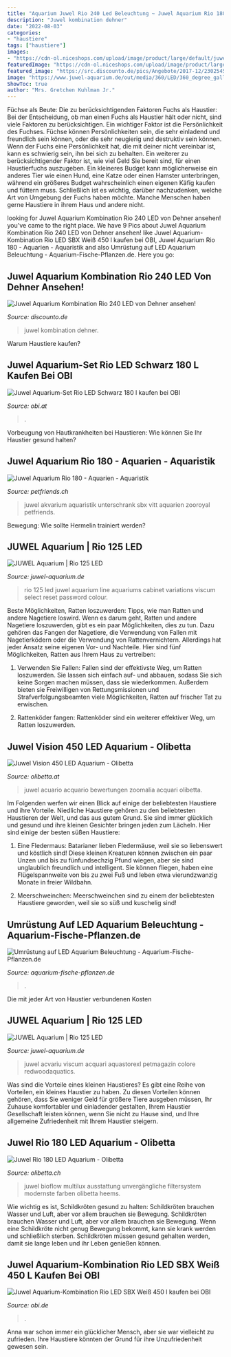 ```yaml
---
title: "Aquarium Juwel Rio 240 Led Beleuchtung ~ Juwel Aquarium Rio 180"
description: "Juwel kombination dehner"
date: "2022-08-03"
categories:
- "haustiere"
tags: ["haustiere"]
images:
- "https://cdn-ol.niceshops.com/upload/image/product/large/default/juwel-vision-450-led-aquarium-schwarz-78349-de.jpg"
featuredImage: "https://cdn-ol.niceshops.com/upload/image/product/large/default/juwel-rio-180-led-aquarium-weiss-75999-de.jpg"
featured_image: "https://src.discounto.de/pics/Angebote/2017-12/2302545/3455936_Juwel-Aquarium-Kombination-Rio-240-LED_xxl.jpg"
image: "https://www.juwel-aquarium.de/out/media/360/LED/360_degree_galleries/rio_line/rio_125_light_wood/rio125hellbraun-small-01.jpg"
ShowToc: true
author: "Mrs. Gretchen Kuhlman Jr."
---
```



Füchse als Beute: Die zu berücksichtigenden Faktoren
Fuchs als Haustier: Bei der Entscheidung, ob man einen Fuchs als Haustier hält oder nicht, sind viele Faktoren zu berücksichtigen. Ein wichtiger Faktor ist die Persönlichkeit des Fuchses. Füchse können Persönlichkeiten sein, die sehr einladend und freundlich sein können, oder die sehr neugierig und destruktiv sein können. Wenn der Fuchs eine Persönlichkeit hat, die mit deiner nicht vereinbar ist, kann es schwierig sein, ihn bei sich zu behalten. Ein weiterer zu berücksichtigender Faktor ist, wie viel Geld Sie bereit sind, für einen Haustierfuchs auszugeben. Ein kleineres Budget kann möglicherweise ein anderes Tier wie einen Hund, eine Katze oder einen Hamster unterbringen, während ein größeres Budget wahrscheinlich einen eigenen Käfig kaufen und füttern muss. Schließlich ist es wichtig, darüber nachzudenken, welche Art von Umgebung der Fuchs haben möchte. Manche Menschen haben gerne Haustiere in ihrem Haus und andere nicht.

	

		
looking for Juwel Aquarium Kombination Rio 240 LED von Dehner ansehen! you've came to the right place. We have 9 Pics about Juwel Aquarium Kombination Rio 240 LED von Dehner ansehen! like Juwel Aquarium-Kombination Rio LED SBX Weiß 450 l kaufen bei OBI, Juwel Aquarium Rio 180 - Aquarien - Aquaristik and also Umrüstung auf LED Aquarium Beleuchtung - Aquarium-Fische-Pflanzen.de. Here you go:
		
    
## Juwel Aquarium Kombination Rio 240 LED Von Dehner Ansehen!

<img loading=lazy src="https://src.discounto.de/pics/Angebote/2017-12/2302545/3455936_Juwel-Aquarium-Kombination-Rio-240-LED_xxl.jpg" onerror="this.onerror=null;this.src='https://tse1.mm.bing.net/th?id=OIP.DMraU589wfe_uSc9MVDozAHaGg&amp;pid=15.1';" alt="Juwel Aquarium Kombination Rio 240 LED von Dehner ansehen!">

_Source: discounto.de_

>juwel kombination dehner. 

	

Warum Haustiere kaufen?

    
## Juwel Aquarium-Set Rio LED Schwarz 180 L Kaufen Bei OBI

<img loading=lazy src="https://images.obi.at/product/DE/415x415/189063_3.jpg" onerror="this.onerror=null;this.src='https://tse1.mm.bing.net/th?id=OIP.zzh8g3ZXwEdCDX75SuI7iwAAAA&amp;pid=15.1';" alt="Juwel Aquarium-Set Rio LED Schwarz 180 l kaufen bei OBI">

_Source: obi.at_

>. 

	

Vorbeugung von Hautkrankheiten bei Haustieren: Wie können Sie Ihr Haustier gesund halten?

    
## Juwel Aquarium Rio 180 - Aquarien - Aquaristik

<img loading=lazy src="https://db52qhll02h9p.cloudfront.net/205140G_1/Aquaristik/Bilder/Juwel-Aquarium-Rio-180.jpg" onerror="this.onerror=null;this.src='https://tse4.mm.bing.net/th?id=OIP.SMTi4X5L_a8rWeQBRQuCDQHaHa&amp;pid=15.1';" alt="Juwel Aquarium Rio 180 - Aquarien - Aquaristik">

_Source: petfriends.ch_

>juwel akvarium aquaristik unterschrank sbx vitt aquarien zooroyal petfriends. 

	

Bewegung: Wie sollte Hermelin trainiert werden?

    
## JUWEL Aquarium | Rio 125 LED

<img loading=lazy src="https://www.juwel-aquarium.de/out/media/360/LED/360_degree_galleries/rio_line/rio_125_black/rio125schwarz-small-01.jpg" onerror="this.onerror=null;this.src='https://tse2.mm.bing.net/th?id=OIP.p7XzPixHIKheZCGPrwcPxQHaHa&amp;pid=15.1';" alt="JUWEL Aquarium | Rio 125 LED">

_Source: juwel-aquarium.de_

>rio 125 led juwel aquarium line aquariums cabinet variations viscum select reset password colour. 

	

Beste Möglichkeiten, Ratten loszuwerden: Tipps, wie man Ratten und andere Nagetiere loswird.
Wenn es darum geht, Ratten und andere Nagetiere loszuwerden, gibt es ein paar Möglichkeiten, dies zu tun. Dazu gehören das Fangen der Nagetiere, die Verwendung von Fallen mit Nagetierködern oder die Verwendung von Rattenvernichtern. Allerdings hat jeder Ansatz seine eigenen Vor- und Nachteile. Hier sind fünf Möglichkeiten, Ratten aus Ihrem Haus zu vertreiben:
1) Verwenden Sie Fallen: Fallen sind der effektivste Weg, um Ratten loszuwerden. Sie lassen sich einfach auf- und abbauen, sodass Sie sich keine Sorgen machen müssen, dass sie wiederkommen. Außerdem bieten sie Freiwilligen von Rettungsmissionen und Strafverfolgungsbeamten viele Möglichkeiten, Ratten auf frischer Tat zu erwischen.

2) Rattenköder fangen: Rattenköder sind ein weiterer effektiver Weg, um Ratten loszuwerden.

    
## Juwel Vision 450 LED Aquarium - Olibetta

<img loading=lazy src="https://cdn-ol.niceshops.com/upload/image/product/large/default/juwel-vision-450-led-aquarium-schwarz-78349-de.jpg" onerror="this.onerror=null;this.src='https://tse2.mm.bing.net/th?id=OIP.m5lXoLuFaKlugWzEYY6GDAHaES&amp;pid=15.1';" alt="Juwel Vision 450 LED Aquarium - Olibetta">

_Source: olibetta.at_

>juwel acuario acquario bewertungen zoomalia acquari olibetta. 

	

Im Folgenden werfen wir einen Blick auf einige der beliebtesten Haustiere und ihre Vorteile.
Niedliche Haustiere gehören zu den beliebtesten Haustieren der Welt, und das aus gutem Grund. Sie sind immer glücklich und gesund und ihre kleinen Gesichter bringen jeden zum Lächeln. Hier sind einige der besten süßen Haustiere:
1. Eine Fledermaus: Batarianer lieben Fledermäuse, weil sie so liebenswert und köstlich sind! Diese kleinen Kreaturen können zwischen ein paar Unzen und bis zu fünfundsechzig Pfund wiegen, aber sie sind unglaublich freundlich und intelligent. Sie können fliegen, haben eine Flügelspannweite von bis zu zwei Fuß und leben etwa vierundzwanzig Monate in freier Wildbahn.

2. Meerschweinchen: Meerschweinchen sind zu einem der beliebtesten Haustiere geworden, weil sie so süß und kuschelig sind!

    
## Umrüstung Auf LED Aquarium Beleuchtung - Aquarium-Fische-Pflanzen.de

<img loading=lazy src="https://aquarium-fische-pflanzen.de/wp-content/uploads/2018/03/aquarium-led-beleuchtung.jpg" onerror="this.onerror=null;this.src='https://tse3.mm.bing.net/th?id=OIP.FFHMTYDarOs4G7c_ChXtvwHaEk&amp;pid=15.1';" alt="Umrüstung auf LED Aquarium Beleuchtung - Aquarium-Fische-Pflanzen.de">

_Source: aquarium-fische-pflanzen.de_

>. 

	

Die mit jeder Art von Haustier verbundenen Kosten

    
## JUWEL Aquarium | Rio 125 LED

<img loading=lazy src="https://www.juwel-aquarium.de/out/media/360/LED/360_degree_galleries/rio_line/rio_125_light_wood/rio125hellbraun-small-01.jpg" onerror="this.onerror=null;this.src='https://tse2.mm.bing.net/th?id=OIP.wdElwVC5cdWxQq3UfjNayAHaHa&amp;pid=15.1';" alt="JUWEL Aquarium | Rio 125 LED">

_Source: juwel-aquarium.de_

>juwel acvariu viscum acquari aquastorexl petmagazin colore redwoodaquatics. 

	

Was sind die Vorteile eines kleinen Haustieres?
Es gibt eine Reihe von Vorteilen, ein kleines Haustier zu haben. Zu diesen Vorteilen können gehören, dass Sie weniger Geld für größere Tiere ausgeben müssen, Ihr Zuhause komfortabler und einladender gestalten, Ihrem Haustier Gesellschaft leisten können, wenn Sie nicht zu Hause sind, und Ihre allgemeine Zufriedenheit mit Ihrem Haustier steigern.

    
## Juwel Rio 180 LED Aquarium - Olibetta

<img loading=lazy src="https://cdn-ol.niceshops.com/upload/image/product/large/default/juwel-rio-180-led-aquarium-weiss-75999-de.jpg" onerror="this.onerror=null;this.src='https://tse2.mm.bing.net/th?id=OIP.oNTJRA6GtvEEfN6t_6y8LQHaD4&amp;pid=15.1';" alt="Juwel Rio 180 LED Aquarium - Olibetta">

_Source: olibetta.ch_

>juwel bioflow multilux ausstattung unvergängliche filtersystem modernste farben olibetta heems. 

	

Wie wichtig es ist, Schildkröten gesund zu halten: Schildkröten brauchen Wasser und Luft, aber vor allem brauchen sie Bewegung.
Schildkröten brauchen Wasser und Luft, aber vor allem brauchen sie Bewegung. Wenn eine Schildkröte nicht genug Bewegung bekommt, kann sie krank werden und schließlich sterben. Schildkröten müssen gesund gehalten werden, damit sie lange leben und ihr Leben genießen können.

    
## Juwel Aquarium-Kombination Rio LED SBX Weiß 450 L Kaufen Bei OBI

<img loading=lazy src="https://images.obi.de/product/DE/1500x1500/306804_2.jpg" onerror="this.onerror=null;this.src='https://tse3.mm.bing.net/th?id=OIP.M12eVfYMCT_svkkHCoGnBgHaHa&amp;pid=15.1';" alt="Juwel Aquarium-Kombination Rio LED SBX Weiß 450 l kaufen bei OBI">

_Source: obi.de_

>. 

	

Anna war schon immer ein glücklicher Mensch, aber sie war vielleicht zu zufrieden. Ihre Haustiere könnten der Grund für ihre Unzufriedenheit gewesen sein.

